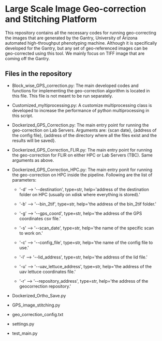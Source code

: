 # Large Scale Image Geo-correction and Stitching Platform

This repository contains all the necessary codes for running geo-correcting the images that are generated by the Gantry, University of Arizona automated high-throughput phenotyping machine. Although it is specifically developed for the Gantry, but any set of geo-referenced images can be geo-corrected using this tool. We mainly focus on TIFF image that are coming off the Gantry. 

## Files in the repository

* Block_wise_GPS_correction.py: The main developed codes and functions for implementing the geo-correction algorithm is located in this file. This file is not meant to be run separately. 

* Customized_myltiprocessing.py: A customize multiprocessing class is developed to increase the performance of python multiprocessing in this script.

* Dockerized_GPS_Correction.py: The main entry point for running the geo-correction on Lab Servers. Arguments are: {scan date}, {address of the config file}, {address of the directory where all the files exist and the results will be saved}. 

* Dockerized_GPS_Correction_FLIR.py: The main entry point for running the geo-correction for FLIR on either HPC or Lab Servers (TBC). Same arguments as above.

* Dockerized_GPS_Correction_HPC.py: The main entry ponit for running the geo-correction on HPC inside the pipeline. Following are the list of parameters:
  * '-d' --> '--destination', type=str, help='address of the destination folder on HPC (usually on xdisk where everything is stored).' 

  * '-b' --> '--bin_2tif', type=str, help='the address of the bin_2tif folder.'

  * '-g' --> '--gps_coord', type=str, help='the address of the GPS coordinates csv file.'

  * '-s' --> '--scan_date', type=str, help='the name of the specific scan to work on.'

  * '-c' --> '--config_file', type=str, help='the name of the config file to use.'

  * '-l' --> '--lid_address', type=str, help='the address of the lid file.'

  * '-u' --> '--uav_lettuce_address', type=str, help='the address of the uav lettuce coordinates file.'

  * '-r' --> '--repository_address', type=str, help='the address of the geocorrection repository.'

* Dockerized_Ortho_Save.py

* GPS_image_stitching.py

* geo_correction_config.txt

* settings.py

* test_main.py 
